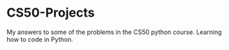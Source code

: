 # CS50-Projects
 My answers to some of the problems in the CS50 python course. Learning how to code in Python.
